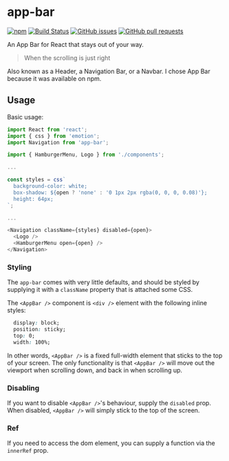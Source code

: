 # app-bar

[![npm](https://img.shields.io/npm/v/app-bar.svg)](https://www.npmjs.com/package/app-bar)
[![Build Status](https://travis-ci.org/iiroj/app-bar.svg?branch=master)](https://travis-ci.com/iiroj/app-bar)
[![GitHub issues](https://img.shields.io/github/issues-raw/iiroj/app-bar.svg)](https://github.com/iiroj/app-bar/issues)
[![GitHub pull requests](https://img.shields.io/github/issues-pr-raw/iiroj/app-bar.svg)](https://github.com/iiroj/app-bar/pulls)

An App Bar for React that stays out of your way.

>When the scrolling is just right

Also known as a Header, a Navigation Bar, or a Navbar. I chose App Bar because it was available on npm.

## Usage

Basic usage:

```javascript
import React from 'react';
import { css } from 'emotion';
import Navigation from 'app-bar';

import { HamburgerMenu, Logo } from './components';

...

const styles = css`
  background-color: white;
  box-shadow: ${open ? 'none' : '0 1px 2px rgba(0, 0, 0, 0.08)'};
  height: 64px;
`;

...

<Navigation className={styles} disabled={open}>
  <Logo />
  <HamburgerMenu open={open} />
</Navigation>
```

### Styling

The `app-bar` comes with very little defaults, and should be styled by supplying it with a `className` property that is attached some CSS.

The `<AppBar />` component is `<div />` element with the following inline styles:

```css
  display: block;
  position: sticky;
  top: 0;
  width: 100%;
```

In other words, `<AppBar />` is a fixed full-width element that sticks to the top of your screen. The only functionality is that `<AppBar />` will move out the viewport when scrolling down, and back in when scrolling up.

### Disabling

If you want to disable `<AppBar />`'s behaviour, supply the `disabled` prop. When disabled, `<AppBar />` will simply stick to the top of the screen.

### Ref

If you need to access the dom element, you can supply a function via the `innerRef` prop.